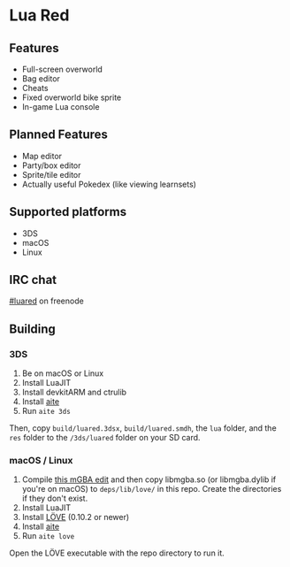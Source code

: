 # Lua Red

## Features

* Full-screen overworld
* Bag editor
* Cheats
* Fixed overworld bike sprite
* In-game Lua console

## Planned Features

* Map editor
* Party/box editor
* Sprite/tile editor
* Actually useful Pokedex (like viewing learnsets)

## Supported platforms

* 3DS
* macOS
* Linux

## IRC chat

[#luared](https://kiwiirc.com/client/irc.freenode.net?channel=#luared) on freenode

## Building

### 3DS

1. Be on macOS or Linux
2. Install LuaJIT
3. Install devkitARM and ctrulib
4. Install [aite](http://github.com/rweichler/aite)
5. Run `aite 3ds`

Then, copy `build/luared.3dsx`, `build/luared.smdh`, the `lua` folder, and the `res` folder to the `/3ds/luared` folder on your SD card.

### macOS / Linux

1. Compile [this mGBA edit](https://github.com/N64N64/mgba) and then copy libmgba.so (or libmgba.dylib if you're on macOS) to `deps/lib/love/` in this repo. Create the directories if they don't exist.
2. Install LuaJIT
3. Install [LÖVE](https://love2d.org/) (0.10.2 or newer)
4. Install [aite](http://github.com/rweichler/aite)
5. Run `aite love`

Open the LÖVE executable with the repo directory to run it.
